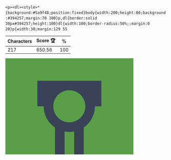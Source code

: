 `<p><dl><style>*{background:#5a9f48;position:fixed}body{width:200;height:80;background:#394257;margin:70 100}p,dl{border:solid 30px#394257;height:100}dl{width:100;border-radius:50%;;margin:0 20}p{width:30;margin:129 55`

| Characters | Score 🏆 | %   |
| ---------- | -------- | --- |
| 217        | 650.56   | 100 |

![](/2025/Apr2025/02/20250402.png)
